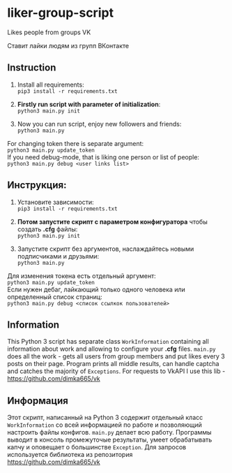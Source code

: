 # liker-group-script

Likes people from groups VK

Ставит лайки людям из групп ВКонтакте

## Instruction
1. Install all requirements:  
`pip3 install -r requirements.txt`

2. **Firstly run script with parameter of initialization**:  
`python3 main.py init`

3. Now you can run script, enjoy new followers and friends:  
`python3 main.py`

For changing token there is separate argument:  
`python3 main.py update_token`  
If you need debug-mode, that is liking one person or list of people:  
`python3 main.py debug <user links list>`

## Инструкция:
1. Установите зависимости:  
`pip3 install -r requirements.txt`

2. **Потом запустите скрипт с параметром конфигуратора** чтобы создать **.cfg** файлы:  
`python3 main.py init`

3. Запустите скрипт без аргументов, наслаждайтесь новыми подписчиками и друзьями:  
`python3 main.py`

Для изменения токена есть отдельный аргумент:  
`python3 main.py update_token`  
Если нужен дебаг, лайкающий только одного человека или определенный список страниц:  
`python3 main.py debug <список ссылкок пользователей>`

## Information
This Python 3 script has separate class `WorkInformation` containing all information about work and allowing to configure your **.cfg** files. `main.py` does all the work - gets all users from group members and put likes every 3 posts on their page. Program prints all middle results, can handle captcha and catches the majority of `Exceptions`. For requests to VkAPI I use this lib - https://github.com/dimka665/vk

## Информация
Этот скрипт, написанный на Python 3 содержит отдельный класс `WorkInformation` со всей информацией по работе и позволяющий настроить файлы конфигов. `main.py` делает всю работу. Программы выводит в консоль промежуточые результаты, умеет обрабатывать капчу и оповещает о большинстве `Exception`. Для запросов используется библиотека из репозитория https://github.com/dimka665/vk
